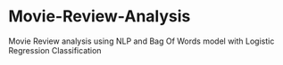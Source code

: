 # Movie-Review-Analysis
Movie Review analysis using NLP and Bag Of Words model with Logistic Regression Classification
